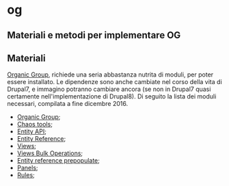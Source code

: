 #  og
## Materiali e metodi per implementare OG

## Materiali
[Organic Group](www.drupal.org/project/og), richiede una seria abbastanza
nutrita di moduli, per poter essere installato. Le dipendenze sono anche
cambiate nel corso della vita di Drupal7, e immagino potranno cambiare ancora
(se non in Drupal7 quasi certamente nell'implementazione di Drupal8).
Di seguito la lista dei moduli necessari, compilata a fine dicembre 2016.

- [Organic Group](www.drupal.org/project/og);
- [Chaos tools](https://www.drupal.org/project/ctools);
- [Entity API](https://www.drupal.org/project/entity);
- [Entity Reference](https://www.drupal.org/project/entityreference);
- [Views](https://www.drupal.org/project/views);
- [Views Bulk Operations](https://www.drupal.org/project/views_bulk_operations);
- [Entity reference
  prepopulate](www.drupal.org/project/entityreference_prepopulate);
- [Panels](www.drupal.org/project/panels);
- [Rules](www.drupal.org/project/rules);
